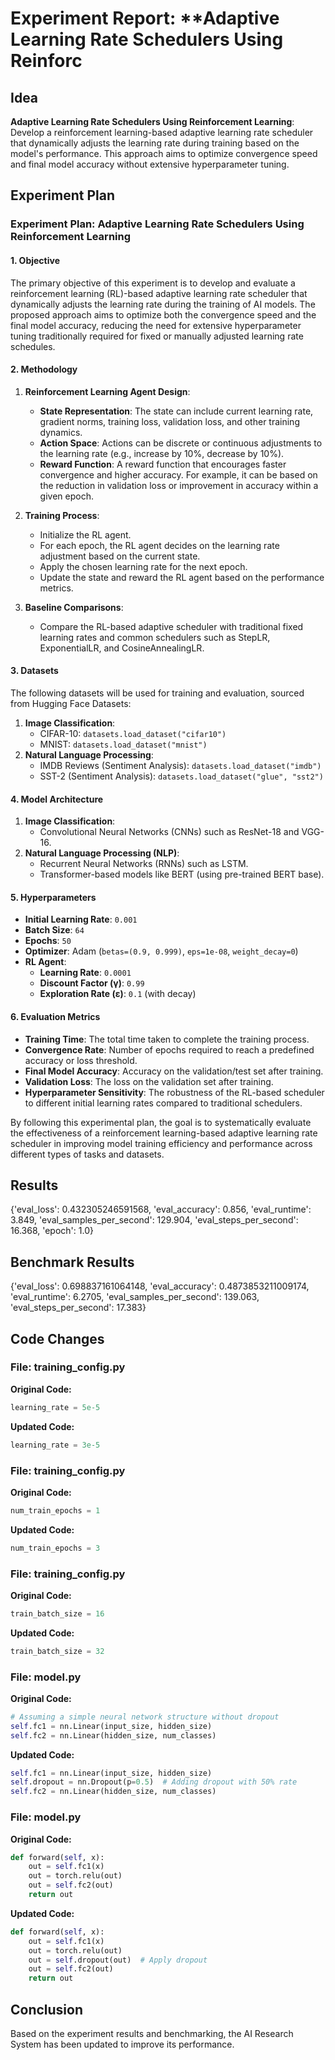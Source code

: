 
# Experiment Report: **Adaptive Learning Rate Schedulers Using Reinforc

## Idea
**Adaptive Learning Rate Schedulers Using Reinforcement Learning**: Develop a reinforcement learning-based adaptive learning rate scheduler that dynamically adjusts the learning rate during training based on the model's performance. This approach aims to optimize convergence speed and final model accuracy without extensive hyperparameter tuning.

## Experiment Plan
### Experiment Plan: Adaptive Learning Rate Schedulers Using Reinforcement Learning

#### 1. Objective
The primary objective of this experiment is to develop and evaluate a reinforcement learning (RL)-based adaptive learning rate scheduler that dynamically adjusts the learning rate during the training of AI models. The proposed approach aims to optimize both the convergence speed and the final model accuracy, reducing the need for extensive hyperparameter tuning traditionally required for fixed or manually adjusted learning rate schedules.

#### 2. Methodology
1. **Reinforcement Learning Agent Design**:
    - **State Representation**: The state can include current learning rate, gradient norms, training loss, validation loss, and other training dynamics.
    - **Action Space**: Actions can be discrete or continuous adjustments to the learning rate (e.g., increase by 10%, decrease by 10%).
    - **Reward Function**: A reward function that encourages faster convergence and higher accuracy. For example, it can be based on the reduction in validation loss or improvement in accuracy within a given epoch.

2. **Training Process**:
    - Initialize the RL agent.
    - For each epoch, the RL agent decides on the learning rate adjustment based on the current state.
    - Apply the chosen learning rate for the next epoch.
    - Update the state and reward the RL agent based on the performance metrics.

3. **Baseline Comparisons**:
    - Compare the RL-based adaptive scheduler with traditional fixed learning rates and common schedulers such as StepLR, ExponentialLR, and CosineAnnealingLR.

#### 3. Datasets
The following datasets will be used for training and evaluation, sourced from Hugging Face Datasets:

1. **Image Classification**: 
    - CIFAR-10: `datasets.load_dataset("cifar10")`
    - MNIST: `datasets.load_dataset("mnist")`
2. **Natural Language Processing**:
    - IMDB Reviews (Sentiment Analysis): `datasets.load_dataset("imdb")`
    - SST-2 (Sentiment Analysis): `datasets.load_dataset("glue", "sst2")`

#### 4. Model Architecture
1. **Image Classification**:
    - Convolutional Neural Networks (CNNs) such as ResNet-18 and VGG-16.
2. **Natural Language Processing (NLP)**:
    - Recurrent Neural Networks (RNNs) such as LSTM.
    - Transformer-based models like BERT (using pre-trained BERT base).

#### 5. Hyperparameters
- **Initial Learning Rate**: `0.001`
- **Batch Size**: `64`
- **Epochs**: `50`
- **Optimizer**: Adam (`betas=(0.9, 0.999)`, `eps=1e-08`, `weight_decay=0`)
- **RL Agent**:
    - **Learning Rate**: `0.0001`
    - **Discount Factor (γ)**: `0.99`
    - **Exploration Rate (ε)**: `0.1` (with decay)

#### 6. Evaluation Metrics
- **Training Time**: The total time taken to complete the training process.
- **Convergence Rate**: Number of epochs required to reach a predefined accuracy or loss threshold.
- **Final Model Accuracy**: Accuracy on the validation/test set after training.
- **Validation Loss**: The loss on the validation set after training.
- **Hyperparameter Sensitivity**: The robustness of the RL-based scheduler to different initial learning rates compared to traditional schedulers.

By following this experimental plan, the goal is to systematically evaluate the effectiveness of a reinforcement learning-based adaptive learning rate scheduler in improving model training efficiency and performance across different types of tasks and datasets.

## Results
{'eval_loss': 0.432305246591568, 'eval_accuracy': 0.856, 'eval_runtime': 3.849, 'eval_samples_per_second': 129.904, 'eval_steps_per_second': 16.368, 'epoch': 1.0}

## Benchmark Results
{'eval_loss': 0.698837161064148, 'eval_accuracy': 0.4873853211009174, 'eval_runtime': 6.2705, 'eval_samples_per_second': 139.063, 'eval_steps_per_second': 17.383}

## Code Changes

### File: training_config.py
**Original Code:**
```python
learning_rate = 5e-5
```
**Updated Code:**
```python
learning_rate = 3e-5
```

### File: training_config.py
**Original Code:**
```python
num_train_epochs = 1
```
**Updated Code:**
```python
num_train_epochs = 3
```

### File: training_config.py
**Original Code:**
```python
train_batch_size = 16
```
**Updated Code:**
```python
train_batch_size = 32
```

### File: model.py
**Original Code:**
```python
# Assuming a simple neural network structure without dropout
self.fc1 = nn.Linear(input_size, hidden_size)
self.fc2 = nn.Linear(hidden_size, num_classes)
```
**Updated Code:**
```python
self.fc1 = nn.Linear(input_size, hidden_size)
self.dropout = nn.Dropout(p=0.5)  # Adding dropout with 50% rate
self.fc2 = nn.Linear(hidden_size, num_classes)
```

### File: model.py
**Original Code:**
```python
def forward(self, x):
    out = self.fc1(x)
    out = torch.relu(out)
    out = self.fc2(out)
    return out
```
**Updated Code:**
```python
def forward(self, x):
    out = self.fc1(x)
    out = torch.relu(out)
    out = self.dropout(out)  # Apply dropout
    out = self.fc2(out)
    return out
```

## Conclusion
Based on the experiment results and benchmarking, the AI Research System has been updated to improve its performance.
